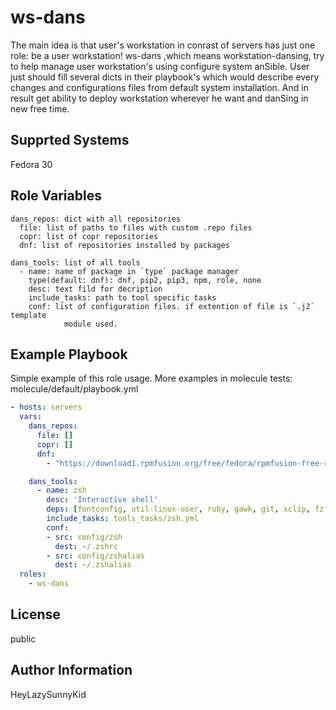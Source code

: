 ws-dans
=========

The main idea is that user's workstation in conrast of servers has just one
role: be a user workstation! ws-dans ,which means workstation-dansing, try to
help manage user workstation's using configure system anSible. User just should
fill several dicts in their playbook's which would describe every changes and
configurations files from default system installation.  And in result get
ability to deploy workstation wherever he want and danSing in new free time.

Supprted Systems
----------------

Fedora 30

Role Variables
--------------

```
dans_repos: dict with all repositories
  file: list of paths to files with custom .repo files
  copr: list of copr repositories
  dnf: list of repositories installed by packages

dans_tools: list of all tools
  - name: name of package in `type` package manager
    type(default: dnf): dnf, pip2, pip3, npm, role, none 
    desc: text fild for decription
    include_tasks: path to tool specific tasks
    conf: list of configuration files. if extention of file is `.j2` template
            module used.
```

Example Playbook
----------------

Simple example of this role usage.
More examples in molecule tests: molecule/default/playbook.yml

```yaml
- hosts: servers
  vars:
    dans_repos:
      file: []
      copr: []
      dnf:
        - "https://download1.rpmfusion.org/free/fedora/rpmfusion-free-release-{{ ansible_distribution_version }}.noarch.rpm"  # noqa 204

    dans_tools:
      - name: zsh
        desc: 'Interactive shell'
        deps: [fontconfig, util-linux-user, ruby, gawk, git, xclip, fzf]
        include_tasks: tools_tasks/zsh.yml
        conf:
        - src: config/zsh
          dest: ~/.zshrc
        - src: config/zshalias
          dest: ~/.zshalias
  roles:
    - ws-dans
```

License
-------

public

Author Information
------------------

HeyLazySunnyKid
